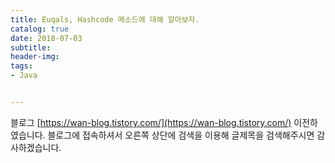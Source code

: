 ```yaml
---
title: Euqals, Hashcode 메소드에 대해 알아보자.
catalog: true
date: 2018-07-03
subtitle:
header-img:
tags:
- Java


---
```


블로그 [https://wan-blog.tistory.com/](https://wan-blog.tistory.com/) 이전하였습니다. 블로그에 접속하셔서 오른쪽 상단에 검색을 이용해 글제목을 검색해주시면 감사하겠습니다.

